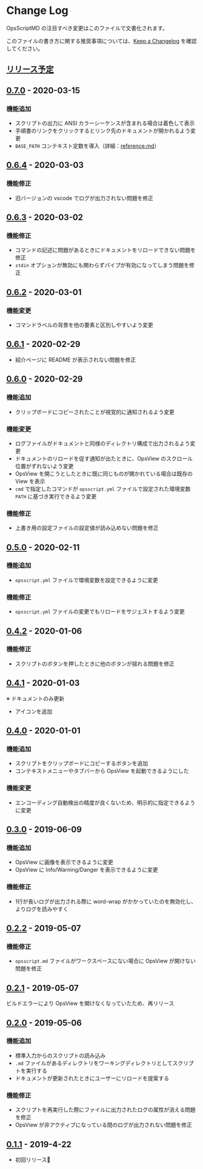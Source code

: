 # Change Log

OpsScriptMD の注目すべき変更はこのファイルで文書化されます。

このファイルの書き方に関する推奨事項については、[Keep a Changelog](http://keepachangelog.com/) を確認してください。

## [リリース予定]

## [0.7.0] - 2020-03-15

### 機能追加
- スクリプトの出力に ANSI カラーシーケンスが含まれる場合は着色して表示
- 手順書のリンクをクリックするとリンク先のドキュメントが開かれるよう変更
- `BASE_PATH` コンテキスト定数を導入（詳細：[reference.md](docs/reference.md)）

## [0.6.4] - 2020-03-03

### 機能修正
- 旧バージョンの vscode でログが出力されない問題を修正

## [0.6.3] - 2020-03-02

### 機能修正
- コマンドの記述に問題があるときにドキュメントをリロードできない問題を修正
- `stdin` オプションが無効にも関わらずパイプが有効になってしまう問題を修正

## [0.6.2] - 2020-03-01

### 機能変更
- コマンドラベルの背景を他の要素と区別しやすいよう変更

## [0.6.1] - 2020-02-29
- 紹介ページに README が表示されない問題を修正

## [0.6.0] - 2020-02-29

### 機能追加
- クリップボードにコピーされたことが視覚的に通知されるよう変更

### 機能変更
- ログファイルがドキュメントと同様のディレクトリ構成で出力されるよう変更
- ドキュメントのリロードを促す通知が出たときに、OpsView のスクロール位置がずれないよう変更
- OpsView を開こうとしたときに既に同じものが開かれている場合は既存の View を表示
- `cmd` で指定したコマンドが `opsscript.yml` ファイルで設定された環境変数 `PATH` に基づき実行できるよう変更

### 機能修正
- 上書き用の設定ファイルの設定値が読み込めない問題を修正

## [0.5.0] - 2020-02-11

### 機能追加
- `opsscript.yml` ファイルで環境変数を設定できるように変更

### 機能修正
- `opsscript.yml` ファイルの変更でもリロードをサジェストするよう変更

## [0.4.2] - 2020-01-06

### 機能修正
- スクリプトのボタンを押したときに他のボタンが揺れる問題を修正

## [0.4.1] - 2020-01-03

※ ドキュメントのみ更新

- アイコンを追加

## [0.4.0] - 2020-01-01

### 機能追加
- スクリプトをクリップボードにコピーするボタンを追加
- コンテキストメニューやタブバーから OpsView を起動できるようにした

### 機能変更
- エンコーディング自動検出の精度が良くないため、明示的に指定できるように変更

## [0.3.0] - 2019-06-09

### 機能追加
- OpsView に画像を表示できるように変更
- OpsView に Info/Warning/Danger を表示できるように変更

### 機能修正
- 1行が長いログが出力される際に word-wrap がかかっていたのを無効化し、よりログを読みやすく

## [0.2.2] - 2019-05-07

### 機能修正
- `opsscript.md` ファイルがワークスペースにない場合に OpsView が開けない問題を修正

## [0.2.1] - 2019-05-07

ビルドエラーにより OpsView を開けなくなっていたため、再リリース

## [0.2.0] - 2019-05-06

### 機能追加
- 標準入力からのスクリプトの読み込み
- `.md` ファイルがあるディレクトリをワーキングディレクトリとしてスクリプトを実行する
- ドキュメントが更新されたときにユーザーにリロードを提案する

### 機能修正
- スクリプトを再実行した際にファイルに出力されたログの属性が消える問題を修正
- OpsView が非アクティブになっている間のログが出力されない問題を修正

## [0.1.1] - 2019-4-22

- 初回リリース🚀

[リリース予定]: https://github.com/negokaz/vscode-ops-script-md/compare/v0.7.0...HEAD
[0.7.0]: https://github.com/negokaz/vscode-ops-script-md/releases/tag/v0.7.0
[0.6.4]: https://github.com/negokaz/vscode-ops-script-md/releases/tag/v0.6.4
[0.6.3]: https://github.com/negokaz/vscode-ops-script-md/releases/tag/v0.6.3
[0.6.2]: https://github.com/negokaz/vscode-ops-script-md/releases/tag/v0.6.2
[0.6.1]: https://github.com/negokaz/vscode-ops-script-md/releases/tag/v0.6.1
[0.6.0]: https://github.com/negokaz/vscode-ops-script-md/releases/tag/v0.6.0
[0.5.0]: https://github.com/negokaz/vscode-ops-script-md/releases/tag/v0.5.0
[0.4.2]: https://github.com/negokaz/vscode-ops-script-md/releases/tag/v0.4.2
[0.4.1]: https://github.com/negokaz/vscode-ops-script-md/releases/tag/v0.4.1
[0.4.0]: https://github.com/negokaz/vscode-ops-script-md/releases/tag/v0.4.0
[0.3.0]: https://github.com/negokaz/vscode-ops-script-md/releases/tag/v0.3.0
[0.2.2]: https://github.com/negokaz/vscode-ops-script-md/releases/tag/v0.2.2
[0.2.1]: https://github.com/negokaz/vscode-ops-script-md/releases/tag/v0.2.1
[0.2.0]: https://github.com/negokaz/vscode-ops-script-md/releases/tag/v0.2.0
[0.1.1]: https://github.com/negokaz/vscode-ops-script-md/releases/tag/v0.1.1
